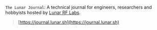 `The Lunar Journal`: A technical journal for engineers, researchers and hobbyists hosted by [Lunar RF Labs](https://labs.lunar.sh).

> [https://journal.lunar.sh](https://journal.lunar.sh)
